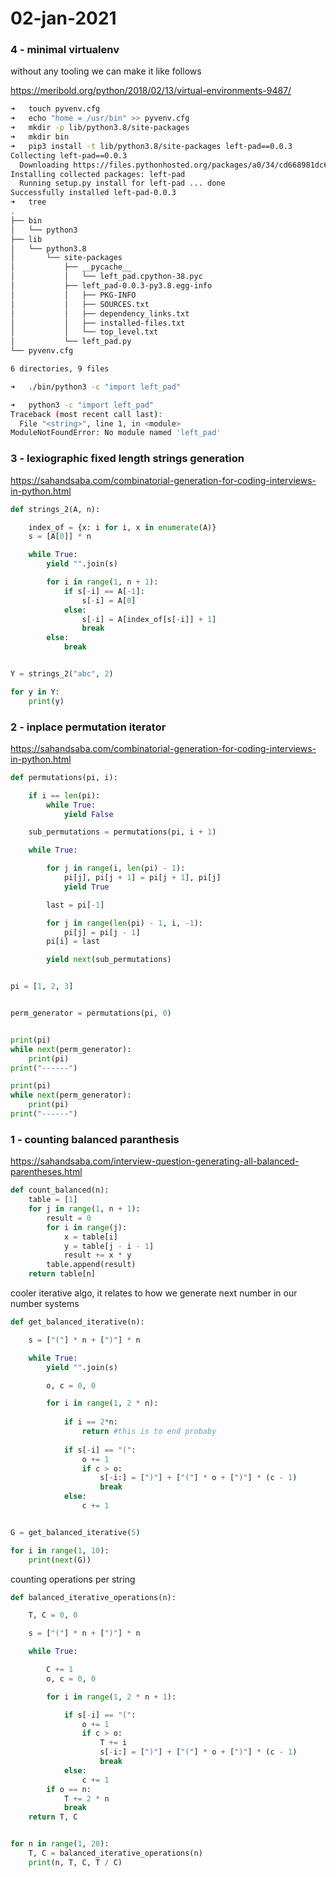 # 02-jan-2021

### 4 - minimal virtualenv

without any tooling we can make it like follows

https://meribold.org/python/2018/02/13/virtual-environments-9487/

```bash
➜   touch pyvenv.cfg
➜   echo "home = /usr/bin" >> pyvenv.cfg
➜   mkdir -p lib/python3.8/site-packages
➜   mkdir bin
➜   pip3 install -t lib/python3.8/site-packages left-pad==0.0.3
Collecting left-pad==0.0.3
  Downloading https://files.pythonhosted.org/packages/a0/34/cd668981dc6818d8a39f1185af8113268ddc71d99b0ba4aa8ceee2a123e7/left-pad-0.0.3.tar.gz
Installing collected packages: left-pad
  Running setup.py install for left-pad ... done
Successfully installed left-pad-0.0.3
➜   tree
.
├── bin
│   └── python3
├── lib
│   └── python3.8
│       └── site-packages
│           ├── __pycache__
│           │   └── left_pad.cpython-38.pyc
│           ├── left_pad-0.0.3-py3.8.egg-info
│           │   ├── PKG-INFO
│           │   ├── SOURCES.txt
│           │   ├── dependency_links.txt
│           │   ├── installed-files.txt
│           │   └── top_level.txt
│           └── left_pad.py
└── pyvenv.cfg

6 directories, 9 files

➜   ./bin/python3 -c "import left_pad"

➜   python3 -c "import left_pad"
Traceback (most recent call last):
  File "<string>", line 1, in <module>
ModuleNotFoundError: No module named 'left_pad'

```


### 3 - lexiographic fixed length strings generation

https://sahandsaba.com/combinatorial-generation-for-coding-interviews-in-python.html

```python
def strings_2(A, n):

    index_of = {x: i for i, x in enumerate(A)}
    s = [A[0]] * n

    while True:
        yield "".join(s)

        for i in range(1, n + 1):
            if s[-i] == A[-1]:
                s[-i] = A[0]
            else:
                s[-i] = A[index_of[s[-i]] + 1]
                break
        else:
            break


Y = strings_2("abc", 2)

for y in Y:
    print(y)
```

### 2 - inplace permutation iterator

https://sahandsaba.com/combinatorial-generation-for-coding-interviews-in-python.html

```python
def permutations(pi, i):

    if i == len(pi):
        while True:
            yield False

    sub_permutations = permutations(pi, i + 1)

    while True:

        for j in range(i, len(pi) - 1):
            pi[j], pi[j + 1] = pi[j + 1], pi[j]
            yield True

        last = pi[-1]

        for j in range(len(pi) - 1, i, -1):
            pi[j] = pi[j - 1]
        pi[i] = last

        yield next(sub_permutations)


pi = [1, 2, 3]


perm_generator = permutations(pi, 0)


print(pi)
while next(perm_generator):
    print(pi)
print("------")

print(pi)
while next(perm_generator):
    print(pi)
print("------")
```

### 1 - counting balanced paranthesis

https://sahandsaba.com/interview-question-generating-all-balanced-parentheses.html

```python
def count_balanced(n):
    table = [1]
    for j in range(1, n + 1):
        result = 0
        for i in range(j):
            x = table[i]
            y = table[j - i - 1]
            result += x * y
        table.append(result)
    return table[n]
```

cooler iterative algo, it relates to how we generate next number in our number systems
```python
def get_balanced_iterative(n):

    s = ["("] * n + [")"] * n

    while True:
        yield "".join(s)

        o, c = 0, 0

        for i in range(1, 2 * n):
        
            if i == 2*n:
                return #this is to end probaby
        
            if s[-i] == "(":
                o += 1
                if c > o:
                    s[-i:] = [")"] + ["("] * o + [")"] * (c - 1)
                    break
            else:
                c += 1


G = get_balanced_iterative(5)

for i in range(1, 10):
    print(next(G))
```

counting operations per string
```python
def balanced_iterative_operations(n):

    T, C = 0, 0

    s = ["("] * n + [")"] * n

    while True:

        C += 1
        o, c = 0, 0

        for i in range(1, 2 * n + 1):

            if s[-i] == "(":
                o += 1
                if c > o:
                    T += i
                    s[-i:] = [")"] + ["("] * o + [")"] * (c - 1)
                    break
            else:
                c += 1
        if o == n:
            T += 2 * n
            break
    return T, C


for n in range(1, 20):
    T, C = balanced_iterative_operations(n)
    print(n, T, C, T / C)
```




